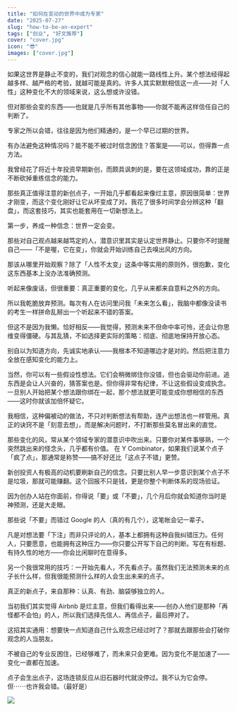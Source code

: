 ```yaml
---
title: "如何在变动的世界中成为专家"
date: "2025-07-27"
slug: "how-to-be-an-expert"
tags: ["创业", "好文推荐"]
cover: "cover.jpg"
icon: "😎"
images: ["cover.jpg"]
---
```

如果这世界是静止不变的，我们对观念的信心就能一路线性上升。某个想法经得起越多样、越严格的考验，就越可能是真的。许多人其实默默相信这一点——对「人性」这种变化不大的领域来说，这么想或许没错。



但对那些会变的东西——也就是几乎所有其他事物——你就不能再这样信任自己的判断了。



专家之所以会错，往往是因为他们精通的，是一个早已过期的世界。



有办法避免这种情况吗？能不能不被过时信念困住？答案是——可以，但得靠一点方法。



我曾经花了将近十年投资早期新创，而颇具讽刺的是，要在这领域成功，靠的正是不断砍掉重练信念的能力。



那些真正值得注意的新创点子，一开始几乎都看起来像烂主意，原因很简单：世界才刚变，而这个变化刚好让它从坏变成了对。我花了很多时间学会分辨这种「翻盘」，而这套技巧，其实也能套用在一切新想法上。



第一步，养成一种信念：世界一定会变。



那些对自己观点越来越笃定的人，潜意识里其实是认定世界静止。只要你不时提醒自己——「不是喔，它在变」，你就会开始训练自己去嗅出风的方向。



那该从哪里开始观察？除了「人性不太变」这条中等实用的原则外，很抱歉，变化这东西基本上没办法准确预测。



听起来像废话，但很重要：真正重要的变化，几乎从来都来自意料之外的方向。



所以我乾脆放弃预测。每次有人在访问里问我「未来怎么看」，我脑中都像没读书的考生一样拼命乱掰出一个听起来不错的答案。



但这不是因为我懒。恰好相反——我觉得，预测未来不但命中率可怜，还会让你思维变得僵硬。与其乱猜，不如选择更实际的策略：彻底、彻底地保持开放心态。



别自以为知道方向，先诚实地承认——我根本不知道哪边才是对的。然后把注意力全放在感知变化的能力上。



当然，你可以有一些假设性想法。它们会稍微绑住你没错，但也会驱动你前进。追东西是会让人兴奋的，猜答案也是。但你得非常有纪律，不让这些假设变成执念。
一旦别人开始把某个想法跟你绑在一起，那个想法就更可能变成你想相信的东西——这时你就该加倍怀疑它。



我相信，这种偏被动的做法，不只对判断想法有帮助，连产出想法也一样管用。真正的诀窍不是「刻意去想」，而是解决问题时，不打断那些莫名冒出来的直觉。



那些变化的风，常从某个领域专家的潜意识中吹出来。只要你对某件事够熟，一个突然跳出来的怪念头，几乎都有价值。
在 Y Combinator，如果我们说某个点子「疯了点」，那通常是称赞——搞不好还比「这点子不错」更赞。



新创投资人有极高的动机要刷新自己的信念。只要比别人早一步意识到某个点子不是垃圾，那就可能赚翻。这个回报不只是钱，更是你整个判断体系的现场验证。



因为创办人站在你面前，你得说「要」或「不要」，几个月后你就会知道你当时是神预测，还是大走眼。



那些说「不要」而错过 Google 的人（真的有几个），这笔帐会记一辈子。



凡是对想法要「下注」而非只评论的人，基本上都拥有这种自我纠错压力。任何人，只要愿意，也能拥有这种压力——你只要公开写下自己的判断。写在有标题、有持久性的地方——你会比闲聊时在意得多。



另一个我很常用的技巧：一开始先看人，不先看点子。虽然我们无法预测未来的点子长什么样，但我很能预测什么样的人会生出未来的点子。



真正的新点子，来自那种：认真、有劲、脑袋够独立的人。



当初我们其实觉得 Airbnb 是烂主意，但我们看得出来——创办人他们是那种「再怪都不会怕」的人，所以我们选择先信人、再信点子，最后押对了。



这招其实通用：想要快一点知道自己什么观念已经过时了？那就去跟那些会打破你观念的人当朋友。



不被自己的专业反困住，已经够难了，而未来只会更难。因为变化不是加速了——变化一直都在加速。



点子会生出点子，这场连锁反应从旧石器时代就没停过。我不认为它会停。
但⋯⋯也许我会错。（最好是）




![](https://prod-files-secure.s3.us-west-2.amazonaws.com/112d0858-5090-4d34-a606-b75eb8d65fd2/46476355-9cf3-4e99-9b7a-3531bc426380/1000202064.png?X-Amz-Algorithm=AWS4-HMAC-SHA256&X-Amz-Content-Sha256=UNSIGNED-PAYLOAD&X-Amz-Credential=ASIAZI2LB466SKDUADGQ%2F20250810%2Fus-west-2%2Fs3%2Faws4_request&X-Amz-Date=20250810T192724Z&X-Amz-Expires=3600&X-Amz-Security-Token=IQoJb3JpZ2luX2VjEKH%2F%2F%2F%2F%2F%2F%2F%2F%2F%2FwEaCXVzLXdlc3QtMiJIMEYCIQDUTM7BLiFUw2BF5I4A3IaMEl0717ouX%2BNic%2B7H4DQrKAIhALr1fenE%2Fcl3f49zz2B98cKJQtFQ3EVI9BNLeEnIVaV5KogECNr%2F%2F%2F%2F%2F%2F%2F%2F%2F%2FwEQABoMNjM3NDIzMTgzODA1IgxQWKacMgjDAFJc4sAq3AM10MGrqRVhO%2B4KnFMGwvOKCxXhJclpfFml4fkDxuQvakX87WvbNnlEAXumnIUYeIcHxkmIiFU9CFYsRt3sbw1OscMzPY48xRqcvvMgtEwzS%2FEoR0dahn4UktJGM2aSeySOttuc3PawAxvvftBFVS3BOhsXIWzXV2YTz81GaY4oCjV8lb6pXEm1ywCErTfVKqBPIl5oEK7WFyk05USOr7Yy1Ba8tSpOVTJrgav6TYYJxqJUhaAlTT%2BzmQAgKpDxktPVMSRtVAXUvsCuXDfdLV84ToYRASh7spM0oAqG12Cz2%2F36MzCCkRhrd56uBjL%2BTyNqLIVbzQHXwCCfo%2F2Zb6swjqdnlGhyr8J2iherKJPvA8VSrYeFkEDWsg3lNKnpJ7hYpGuV5xCEsW1yGI1ptB9McQUzlR4%2BQF5mBZtLi%2Fk4I18EKWvm8uEFOFRf%2BHZHfSEqVY2dIuN46FCT5LQ8r8pRoqOu0U1ycgmAA49greXt0EEaTIs3JV5htfNosPnO9jk1bdQQyNDRUQGqOKjLY%2FX%2BvIXDmkOe5wLgPUW07KYdn80FzDrDZkwvjxXlNBN0oAcbn2e5nkcAKoiH1eHsp8%2B%2BjeUb7Ha5jCylUdfvx8wIQO0Y14pajAfLeLuCxTCPoOPEBjqkAREloP%2BIccIsvzaa%2FKnqozawEtdeOPyX2FIEAiB92zsphPCIMIy71qpup02Sy00spXjsjG%2FRLn6z61%2B3u0AUgR7BfBH%2Bwhzx4DtAVK6WGNbNEUeqGE%2FCbkcQJgPLnGm116OoEgbIMc6zKwGtEBGZ3GsUmEerYiuoGWvy%2BmjOyuWiNG0ll200Is7pROldSeg0WKiOsvOVItwXHIezVB9Fb2i9Xgin&X-Amz-Signature=0f642b0a6f0dfa799b67b51b586555c4bb28004a26e6aab5a3da989cfb8fbe9b&X-Amz-SignedHeaders=host&x-amz-checksum-mode=ENABLED&x-id=GetObject)

